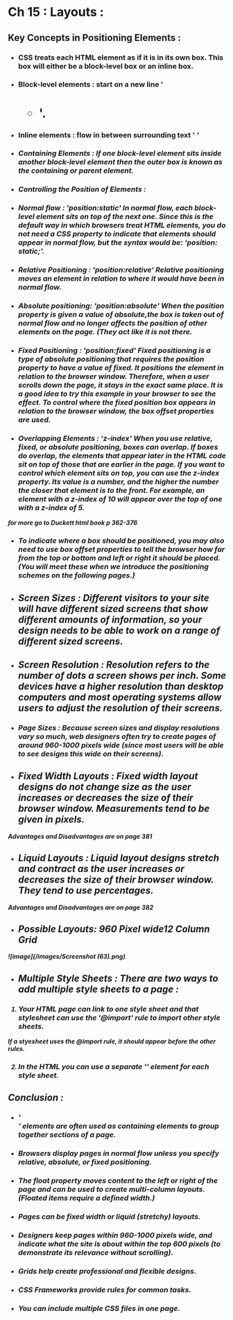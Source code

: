 

# Ch 15 : Layouts :


## Key Concepts in Positioning Elements :

- ### CSS treats each HTML element as if it is in its own box. This box will either be a block-level box or an inline box.
- ### Block-level elements : start on a new line '<h1> <p> <ul> <li>'.
- ### Inline elements : flow in between surrounding text '<img> <b> <i>'

- ### Containing Elements : If one block-level element sits inside another block-level element then the outer box is known as the containing or parent element.

- ### Controlling the Position of Elements :

 - ### Normal flow : 'position:static' In normal flow, each block-level element sits on top of the next one. Since this is the default way in which browsers treat HTML elements, you do not need a CSS property to indicate that elements should appear in normal flow, but the syntax would be: 'position: static;'.


 - ### Relative Positioning : 'position:relative' Relative positioning moves an element in relation to where it would have been in normal flow.


 - ### Absolute positioning: 'position:absolute' When the position property is given a value of absolute,the box is taken out of normal flow and no longer affects the position of other elements on the page. (They act like it is not there.


 - ### Fixed Positioning : 'position:fixed' Fixed positioning is a type of absolute positioning that requires the position property to have a value of fixed. It positions the element in relation to the browser window. Therefore, when a user scrolls down the page, it stays in the exact same place. It is a good idea to try this example in your browser to see the effect. To control where the fixed position box appears in relation to the browser window, the box offset properties are used.

 - ### Overlapping Elements : 'z-index' When you use relative, fixed, or absolute positioning, boxes can overlap. If boxes do overlap, the elements that appear later in the HTML code sit on top of those that are earlier in the page. If you want to control which element sits on top, you can use the z-index property. Its value is a number, and the higher the number the closer that element is to the front. For example, an element with a z-index of 10 will appear over the top of one with a z-index of 5.

  __*for more go to Duckett html book p 362-376*__









 - ### To indicate where a box should be positioned, you may also need to use box offset properties to tell the browser how far from the top or bottom and left or right it should be placed. (You will meet these when we introduce the positioning schemes on the following pages.)

- ## Screen Sizes : Different visitors to your site will have different sized screens that show different amounts of information, so your design needs to be able to work on a range of different sized screens.

- ## Screen Resolution : Resolution refers to the number of dots a screen shows per inch. Some devices have a higher resolution than desktop computers and most operating systems allow users to adjust the resolution of their screens.

- ### Page Sizes : Because screen sizes and display resolutions vary so much, web designers often try to create pages of around 960-1000 pixels wide (since most users will be able to see designs this wide on their screens).

- ## Fixed Width Layouts : Fixed width layout designs do not change size as the user increases or decreases the size of their browser window. Measurements tend to be given in pixels.
 __*Advantages and Disadvantages are on page 381*__



- ## Liquid Layouts : Liquid layout designs stretch and contract as the user increases or decreases the size of their browser window. They tend to use percentages. 
 __*Advantages and Disadvantages are on page 382*__

- ## Possible Layouts: 960 Pixel wide12 Column Grid

![image](/images/Screenshot (63).png)



- ## Multiple Style Sheets : There are two ways to add multiple style sheets to a page :

 1. ### Your HTML page can link to one style sheet and that stylesheet can use the '@import' rule to import other style sheets. 
 __*If a styesheet uses the @import rule, it should appear before the other rules.*__

 2. ###  In the HTML you can use a separate '<link>' element for each style sheet.


## Conclusion : 

- ### '<div>' elements are often used as containing elements to group together sections of a page.

- ### Browsers display pages in normal flow unless you specify relative, absolute, or fixed positioning.

- ### The float property moves content to the left or right of the page and can be used to create multi-column layouts. (Floated items require a defined width.)

- ### Pages can be fixed width or liquid (stretchy) layouts.

- ### Designers keep pages within 960-1000 pixels wide, and indicate what the site is about within the top 600 pixels (to demonstrate its relevance without scrolling).

- ### Grids help create professional and flexible designs.

- ### CSS Frameworks provide rules for common tasks.

- ### You can include multiple CSS files in one page.
